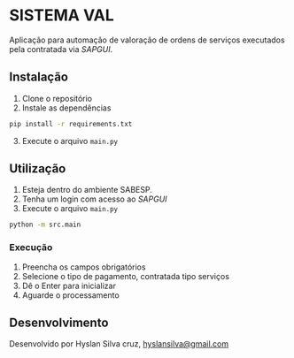 # SISTEMA VAL
Aplicação para automação de valoração de ordens de
serviços executados pela contratada via *SAPGUI*.

## Instalação
1. Clone o repositório
2. Instale as dependências
```bash
pip install -r requirements.txt
```
3. Execute o arquivo `main.py`

## Utilização
1. Esteja dentro do ambiente SABESP.
2. Tenha um login com acesso ao *SAPGUI*
3. Execute o arquivo `main.py`
```bash
python -m src.main
```
### Execução
1. Preencha os campos obrigatórios
2. Selecione o tipo de pagamento, contratada tipo serviços
3. Dê o Enter para inicializar
4. Aguarde o processamento

## Desenvolvimento
Desenvolvido por Hyslan Silva cruz, hyslansilva@gmail.com
